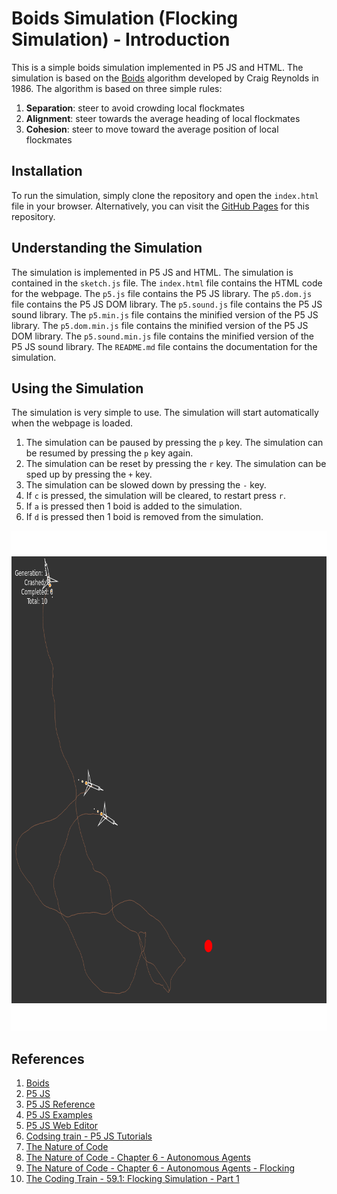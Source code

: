 # Boids Simulation (Flocking Simulation) - Introduction

This is a simple boids simulation implemented in P5 JS and HTML. The simulation is based on the [Boids](https://en.wikipedia.org/wiki/Boids) algorithm developed by Craig Reynolds in 1986. The algorithm is based on three simple rules:

1. **Separation**: steer to avoid crowding local flockmates
2. **Alignment**: steer towards the average heading of local flockmates
3. **Cohesion**: steer to move toward the average position of local flockmates

## Installation

To run the simulation, simply clone the repository and open the `index.html` file in your browser. Alternatively, you can visit the [GitHub Pages](https://ghostscypher.github.io/boids_simulation/src/index.html) for this repository.

## Understanding the Simulation

The simulation is implemented in P5 JS and HTML. The simulation is contained in the `sketch.js` file. The `index.html` file contains the HTML code for the webpage. The `p5.js` file contains the P5 JS library. The `p5.dom.js` file contains the P5 JS DOM library. The `p5.sound.js` file contains the P5 JS sound library. The `p5.min.js` file contains the minified version of the P5 JS library. The `p5.dom.min.js` file contains the minified version of the P5 JS DOM library. The `p5.sound.min.js` file contains the minified version of the P5 JS sound library. The `README.md` file contains the documentation for the simulation.

## Using the Simulation

The simulation is very simple to use. The simulation will start automatically when the webpage is loaded.

1. The simulation can be paused by pressing the `p` key. The simulation can be resumed by pressing the `p` key again.
2. The simulation can be reset by pressing the `r` key. The simulation can be sped up by pressing the `+` key.
3. The simulation can be slowed down by pressing the `-` key.
4. If `c` is pressed, the simulation will be cleared, to restart press `r`.
5. If `a` is pressed then 1 boid is added to the simulation.
6. If `d` is pressed then 1 boid is removed from the simulation.

<img src="https://raw.githubusercontent.com/ghostscypher/smart_rocket/output/demo.gif" width="800" height="800" alt="Quadtree GIF" />

## References

1. [Boids](https://en.wikipedia.org/wiki/Boids)
2. [P5 JS](https://p5js.org/)
3. [P5 JS Reference](https://p5js.org/reference/)
4. [P5 JS Examples](https://p5js.org/examples/)
5. [P5 JS Web Editor](https://editor.p5js.org/)
6. [Codsing train - P5 JS Tutorials](https://www.youtube.com/user/shiffman/playlists?view=50&sort=dd&shelf_id=14)
7. [The Nature of Code](https://natureofcode.com/)
8. [The Nature of Code - Chapter 6 - Autonomous Agents](https://natureofcode.com/book/chapter-6-autonomous-agents/)
9. [The Nature of Code - Chapter 6 - Autonomous Agents - Flocking](https://natureofcode.com/book/chapter-6-autonomous-agents/#66-flocking)
10. [The Coding Train - 59.1: Flocking Simulation - Part 1](https://www.youtube.com/watch?v=mhjuuHl6qHM)